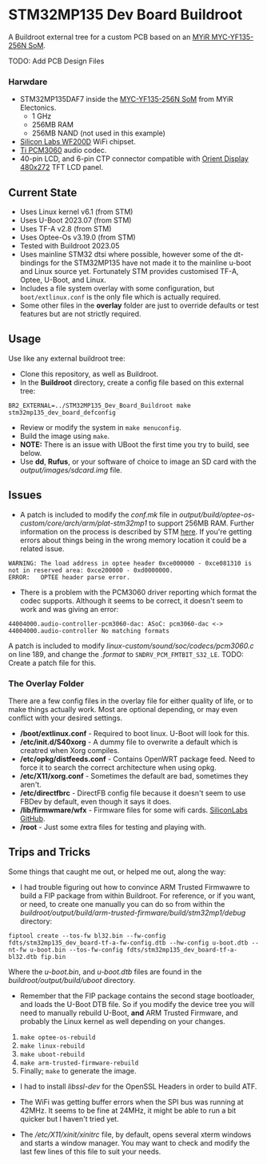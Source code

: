# STM32MP135 Dev Board Buildroot
  
A Buildroot external tree for a custom PCB based on an [MYiR MYC-YF135-256N SoM](https://www.myirtech.com/list.asp?id=726).
  
TODO: Add PCB Design Files
  
### Harwdare
* STM32MP135DAF7 inside the [MYC-YF135-256N SoM](https://www.myirtech.com/list.asp?id=726) from MYiR Electonics.
  * 1 GHz
  * 256MB RAM
  * 256MB NAND (not used in this example)
* [Silicon Labs WF200D](https://www.silabs.com/documents/public/data-sheets/wf200-datasheet.pdf) WiFi chipset.
* [Ti PCM3060](https://www.ti.com/lit/ds/symlink/pcm3060.pdf) audio codec.
* 40-pin LCD, and 6-pin CTP connector compatible with [Orient Display 480x272](https://www.orientdisplay.com/pdf/AFY480272B0-4.3N12NTM-C.pdf) TFT LCD panel.


## Current State
* Uses Linux kernel v6.1 (from STM)
* Uses U-Boot 2023.07 (from STM)
* Uses TF-A v2.8 (from STM)
* Uses Optee-Os v3.19.0 (from STM)
* Tested with Buildroot 2023.05
* Uses mainline STM32 dtsi where possible, however some of the dt-bindings for the STM32MP135 have not made it to the mainline u-boot and Linux source yet. Fortunately STM provides customised TF-A, Optee, U-Boot, and Linux.
* Includes a file system overlay with some configuration, but ```boot/extlinux.conf``` is the only file which is actually required.
* Some other files in the **overlay** folder are just to override defaults or test features but are not strictly required. 

## Usage
Use like any external buildroot tree:
* Clone this repository, as well as Buildroot.
* In the **Buildroot** directory, create a config file based on this external tree:
```
BR2_EXTERNAL=../STM32MP135_Dev_Board_Buildroot make stm32mp135_dev_board_defconfig
```
* Review or modify the system in ```make menuconfig```.
* Build the image using ```make```.
* **NOTE:** There is an issue with UBoot the first time you try to build, see below.
* Use **dd**, **Rufus**, or your software of choice to image an SD card with the *output/images/sdcard.img* file.

## Issues
* A patch is included to modify the *conf.mk* file in *output/build/optee-os-custom/core/arch/arm/plat-stm32mp1* to support 256MB RAM. Further information on the process is described by STM [here](https://wiki.stmicroelectronics.cn/stm32mpu/wiki/How_to_configure_a_256MB_DDR_mapping_from_STM32_MPU_Distribution_Package). If you're getting errors about things being in the wrong memory location it could be a related issue.
```
WARNING: The load address in optee header 0xce000000 - 0xce081310 is not in reserved area: 0xce200000 - 0xd0000000.
ERROR:   OPTEE header parse error.
```
  
* There is a problem with the PCM3060 driver reporting which format the codec supports. Although it seems to be correct, it doesn't seem to work and was giving an error:
```
44004000.audio-controller-pcm3060-dac: ASoC: pcm3060-dac <-> 44004000.audio-controller No matching formats
```
A patch is included to modify *linux-custom/sound/soc/codecs/pcm3060.c* on line 189, and change the *.format* to ```SNDRV_PCM_FMTBIT_S32_LE```. TODO: Create a patch file for this.

### The Overlay Folder
There are a few config files in the overlay file for either quality of life, or to make things actually work. Most are optional depending, or may even conflict with your desired settings.
* **/boot/extlinux.conf** - Required to boot linux. U-Boot will look for this.
* **/etc/init.d/S40xorg** - A dummy file to overwrite a default which is creatred when Xorg compiles.
* **/etc/opkg/distfeeds.conf** - Contains OpenWRT package feed. Need to force it to search the correct architecture when using opkg.
* **/etc/X11/xorg.conf** - Sometimes the default are bad, sometimes they aren't.
* **/etc/directfbrc** - DirectFB config file because it doesn't seem to use FBDev by default, even though it says it does.
* **/lib/firmwmare/wfx** - Firmware files for some wifi cards. [SiliconLabs GitHub](https://github.com/SiliconLabs/wfx-firmware).
* **/root** - Just some extra files for testing and playing with.

## Trips and Tricks
Some things that caught me out, or helped me out, along the way:
* I had trouble figuring out how to convince ARM Trusted Firmwawre to build a FIP package from within Buildroot. For reference, or if you want, or need, to create one manually you can do so from within the *buildroot/output/build/arm-trusted-firmware/build/stm32mp1/debug* directory:<br />
```
fiptool create --tos-fw bl32.bin --fw-config fdts/stm32mp135_dev_board-tf-a-fw-config.dtb --hw-config u-boot.dtb --nt-fw u-boot.bin --tos-fw-config fdts/stm32mp135_dev_board-tf-a-bl32.dtb fip.bin
```
  
Where the *u-boot.bin*, and *u-boot.dtb* files are found in the *buildroot/output/build/uboot* directory.

* Remember that the FIP package contains the second stage bootloader, and loads the U-Boot DTB file. So if you modify the device tree you will need to manually rebuild U-Boot, **and** ARM Trusted Firmware, and probably the Linux kernel as well depending on your changes. 
 1. ```make optee-os-rebuild```
 2. ```make linux-rebuild```
 3. ```make uboot-rebuild```
 4. ```make arm-trusted-firmware-rebuild```
 5. Finally; ```make``` to generate the image.

* I had to install *libssl-dev* for the OpenSSL Headers in order to build ATF.

* The WiFi was getting buffer errors when the SPI bus was running at 42MHz. It seems to be fine at 24MHz, it might be able to run a bit quicker but I haven't tried yet.

* The */etc/X11/xinit/xinitrc* file, by default, opens several xterm windows and starts a window manager. You may want to check and modify the last few lines of this file to suit your needs.